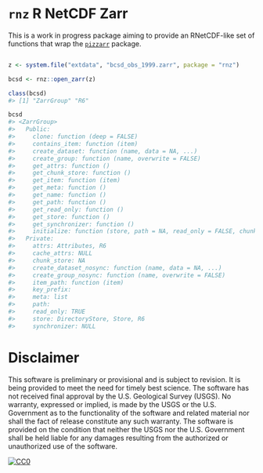 
<!-- README.md is generated from README.Rmd. Please edit that file -->

# `rnz` R NetCDF Zarr

This is a work in progress package aiming to provide an RNetCDF-like set
of functions that wrap the
[`pizzarr`](https://github.com/keller-mark/pizzarr) package.

``` r

z <- system.file("extdata", "bcsd_obs_1999.zarr", package = "rnz")

bcsd <- rnz::open_zarr(z)

class(bcsd)
#> [1] "ZarrGroup" "R6"

bcsd
#> <ZarrGroup>
#>   Public:
#>     clone: function (deep = FALSE) 
#>     contains_item: function (item) 
#>     create_dataset: function (name, data = NA, ...) 
#>     create_group: function (name, overwrite = FALSE) 
#>     get_attrs: function () 
#>     get_chunk_store: function () 
#>     get_item: function (item) 
#>     get_meta: function () 
#>     get_name: function () 
#>     get_path: function () 
#>     get_read_only: function () 
#>     get_store: function () 
#>     get_synchronizer: function () 
#>     initialize: function (store, path = NA, read_only = FALSE, chunk_store = NA, 
#>   Private:
#>     attrs: Attributes, R6
#>     cache_attrs: NULL
#>     chunk_store: NA
#>     create_dataset_nosync: function (name, data = NA, ...) 
#>     create_group_nosync: function (name, overwrite = FALSE) 
#>     item_path: function (item) 
#>     key_prefix: 
#>     meta: list
#>     path: 
#>     read_only: TRUE
#>     store: DirectoryStore, Store, R6
#>     synchronizer: NULL
```

# Disclaimer

This software is preliminary or provisional and is subject to revision.
It is being provided to meet the need for timely best science. The
software has not received final approval by the U.S. Geological Survey
(USGS). No warranty, expressed or implied, is made by the USGS or the
U.S. Government as to the functionality of the software and related
material nor shall the fact of release constitute any such warranty. The
software is provided on the condition that neither the USGS nor the U.S.
Government shall be held liable for any damages resulting from the
authorized or unauthorized use of the software.

[![CC0](https://i.creativecommons.org/p/zero/1.0/88x31.png)](https://creativecommons.org/publicdomain/zero/1.0/)
